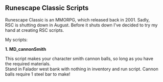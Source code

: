 Runescape Classic Scripts
--------------------------

Runescape Classic is an MMORPG, which released back in 2001. Sadly, RSC is shutting down in August. Before it shuts down I've decided to try my hand at creating RSC scripts.

My scripts:

**1. MD_cannonSmith**
  
This script makes your character smith cannon balls, so long as you have the required materials. <br />
Stand in Falador west bank with nothing in inventory and run script. Cannon balls require 1 steel bar to make! 
